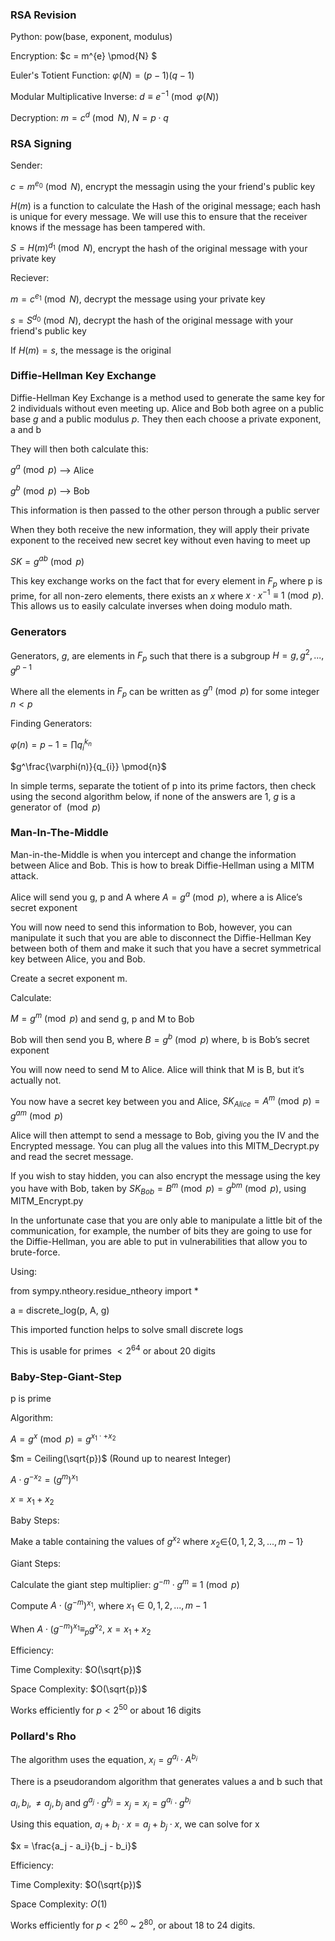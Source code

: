 ### __RSA Revision__

Python: pow(base, exponent, modulus)

Encryption: $c = m^{e} \pmod{N} $

Euler's Totient Function: $\varphi(N) = (p - 1)(q - 1)$

Modular Multiplicative Inverse: $d \equiv e^{-1} \pmod{\varphi(N)}$

Decryption: $m = c^{d} \pmod{N}$, $N = p \cdot q$

### __RSA Signing__

Sender:

$c = m^{e_{0}} \pmod{N}$, encrypt the messagin using the your friend's public key

$H(m)$ is a function to calculate the Hash of the original message; each hash is unique for every message. We will use this to ensure that the receiver knows if the message has been tampered with.

$S = H(m)^{d_{1}} \pmod{N}$, encrypt the hash of the original message with your private key

Reciever:

$m = c^{e_{1}} \pmod{N}$, decrypt the message using your private key

$s = S^{d_{0}} \pmod{N}$, decrypt the hash of the original message with your friend's public key

If $H(m) = s$, the message is the original

### __Diffie-Hellman Key Exchange__

Diffie-Hellman Key Exchange is a method used to generate the same key for 2 individuals without even meeting up. Alice and Bob both agree on a public base $g$ and a public modulus $p$. They then each choose a private exponent, a and b

They will then both calculate this:

$g^{a} \pmod{p}$ --> Alice

$g^{b} \pmod{p}$ --> Bob

This information is then passed to the other person through a public server

When they both receive the new information, they will apply their private exponent to the received new secret key without even having to meet up

$SK = g^{ab} \pmod{p}$

This key exchange works on the fact that for every element in $F_{p}$ where p is prime, for all non-zero elements, there exists an $x$ where $x \cdot x^{-1} \equiv 1 \pmod{p}$. This allows us to easily calculate inverses when doing modulo math.


### __Generators__

Generators, $g$, are elements in $F_{p}$ such that there is a subgroup $H = {g, g^{2},...,g^{p - 1}}$

Where all the elements in $F_{p}$ can be written as $g^{n} \pmod{p}$ for some integer $n < p$

Finding Generators:

$\varphi(n) = p - 1 = \prod {q_i}^{k_n}$

$g^\frac{\varphi(n)}{q_{i}} \pmod{n}$

In simple terms, separate the totient of p into its prime factors, then check using the second algorithm below, if none of the answers are 1, $g$ is a generator of $\pmod{p}$


### __Man-In-The-Middle__

Man-in-the-Middle is when you intercept and change the information between Alice and Bob. This is how to break Diffie-Hellman using a MITM attack.

Alice will send you g, p and A where $A = g^{a} \pmod{p}$, where a is Alice’s secret exponent

You will now need to send this information to Bob, however, you can manipulate it such that you are able to disconnect the Diffie-Hellman Key between both of them and make it such that you have a secret symmetrical key between Alice, you and Bob.

Create a secret exponent m.

Calculate:

$M = g^{m} \pmod{p}$ and send g, p and M to Bob

Bob will then send you B, where $B = g^{b} \pmod{p}$ where, b is Bob’s secret exponent

You will now need to send M to Alice. Alice will think that M is B, but it’s actually not.

You now have a secret key between you and Alice, $SK_{Alice} = A^{m} \pmod{p} = g^{am} \pmod{p}$

Alice will then attempt to send a message to Bob, giving you the IV and the Encrypted message. You can plug all the values into this MITM_Decrypt.py and read the secret message.

If you wish to stay hidden, you can also encrypt the message using the key you have with Bob, taken by $SK_{Bob} = B^{m} \pmod{p} = g^{bm} \pmod{p}$, using MITM_Encrypt.py

In the unfortunate case that you are only able to manipulate a little bit of the communication, for example, the number of bits they are going to use for the Diffie-Hellman, you are able to put in vulnerabilities that allow you to brute-force.

Using: 

from sympy.ntheory.residue_ntheory import * 

a = discrete_log(p, A, g) 

This imported function helps to solve small discrete logs

This is usable for primes $< 2^{64}$ or about 20 digits


### __Baby-Step-Giant-Step__

p is prime

Algorithm:

$A = g^{x} \pmod{p} = g^{x_1 \cdot + x_2}$

$m = Ceiling(\sqrt{p})$ (Round up to nearest Integer)

$A \cdot g^{-x_2} = (g^{m})^{x_1}$

$x = x_1 + x_2$

Baby Steps:

Make a table containing the values of $g^{x_2}$ where $x_{2}∈${$0, 1, 2, 3,..., m - 1$}

Giant Steps:

Calculate the giant step multiplier: $g^{-m} \cdot g^{m} \equiv 1 \pmod{p}$

Compute $A \cdot (g^{-m})^{x_1}$, where $x_1 ∈ {0, 1, 2,..., m - 1}$

When $A \cdot (g^{-m})^{x_1} \equiv_{p} g^{x_2}$, $x = x_1 + x_2$

Efficiency:

Time Complexity: $O(\sqrt{p})$

Space Complexity: $O(\sqrt{p})$

Works efficiently for $p < 2^{50}$ or about 16 digits

### __Pollard's Rho__

The algorithm uses the equation, $x_i = g^{a_i} \cdot A^{b_i}$

There is a pseudorandom algorithm that generates values a and b such that 

$a_i, b_i, \neq a_j, b_j$ and $g^{a_j} \cdot g^{b_j} = x_j = x_i = g^{a_i} \cdot g^{b_i}$

Using this equation, $a_i + b_i \cdot x = a_j + b_j \cdot x$, we can solve for x

$x = \frac{a_j - a_i}{b_j - b_i}$

Efficiency:

Time Complexity: $O(\sqrt{p})$

Space Complexity: $O(1)$

Works efficiently for $p < 2^{60}$ ~ $2^{80}$, or about 18 to 24 digits.
